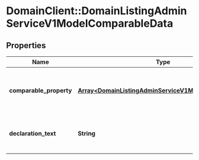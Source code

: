 # DomainClient::DomainListingAdminServiceV1ModelComparableData

## Properties
Name | Type | Description | Notes
------------ | ------------- | ------------- | -------------
**comparable_property** | [**Array&lt;DomainListingAdminServiceV1ModelPastSaleData&gt;**](DomainListingAdminServiceV1ModelPastSaleData.md) | To be comparable, property must be Of a similar standard or condition to the property for sale              And Sold in the last six months and be within two kilometres of the property for sale (if the property for sale is in the Melbourne metropolitan area)              Or Sold in the last 18 months and be within five kilometres of the property for sale (if the property for sale is outside the Melbourne metropolitan area). | [optional] 
**declaration_text** | **String** | Text description should be provided               If you reasonably believe that there are less than three comparable sales within the prescribed period outlined above              for ComparableProperty {Domain.Listing.Admin.Model.Entities.ComparableData.ComparableProperty}              Required when no past sale property data               was provided | [optional] 


